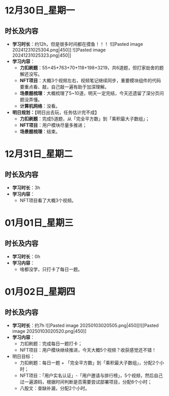 # 12月30日_星期一
## 时长及内容
- **学习时长**：约12h，但是很多时间都在摸鱼！！！
  ![[Pasted image 20241231025304.png|450]]
![[Pasted image 20241231025323.png|450]]
- **学习内容**：
	- **力扣刷题**：55+45+763+70+118+198+3219，共6道题，但打家劫舍的题解还没写。
	- **NFT项目**：大概3个视频左右，视频笔记继续同步，重要模块组件的代码要重点看、敲，自己敲一遍有助于加深理解。
	- **场景题梳理**：大概梳理了5~10道，明天一定完结，今天还遗留了深分页问题没弄懂。
	- **计算机网络**：没看。
- **明日规划：**【明日出去玩，任务估计完不成】
	- **力扣刷题**：完成5道题，从「完全平方数」到「乘积最大子数组」；
	- **NFT项目**：用户模块尽量多推进；
	- **场景题梳理**：结束。
# 12月31日_星期二
## 时长及内容
- **学习时长**：3h
- **学习内容**：
	- NFT项目看了大概3个视频。
# 01月01日_星期三
## 时长及内容
- **学习时长**：0h
- **学习内容**：
	- 啥都没学，只打卡了每日一题。

# 01月02日_星期四
## 时长及内容
- **学习时长**：约7h
  ![[Pasted image 20250103020505.png|450]]![[Pasted image 20250103020520.png|450]]
- **学习内容**：
	- 力扣刷题：完成每日一题打卡；
	- NFT项目：用户模块继续推进，今天大概5个视频？收获感觉还不错！
- 明日目标：
	- 力扣刷题：每日一题 + 「完全平方数」到「乘积最大子数组」，分配2个小时；
	- NFT项目：「用户实名认证」-「用户邀请与排行榜」，5个视频，然后自己过一遍源码，根据时间判断是否需要尝试部署项目，分配6个小时；
	- 八股文：查缺补漏，分配2个小时。

